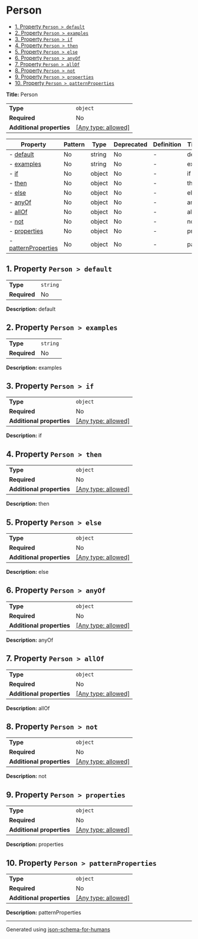 # Person

- [1. Property `Person > default`](#default-61756c74)
- [2. Property `Person > examples`](#examples-706c6573)
- [3. Property `Person > if`](#if-6966)
- [4. Property `Person > then`](#then-7468656e)
- [5. Property `Person > else`](#else-656c7365)
- [6. Property `Person > anyOf`](#anyOf-6e794f66)
- [7. Property `Person > allOf`](#allOf-6c6c4f66)
- [8. Property `Person > not`](#not-6e6f74)
- [9. Property `Person > properties`](#properties-74696573)
- [10. Property `Person > patternProperties`](#patternProperties-74696573)

**Title:** Person

|                           |                                                                           |
| ------------------------- | ------------------------------------------------------------------------- |
| **Type**                  | `object`                                                                  |
| **Required**              | No                                                                        |
| **Additional properties** | [[Any type: allowed]](# "Additional Properties of any type are allowed.") |

| Property                                            | Pattern | Type   | Deprecated | Definition | Title/Description |
| --------------------------------------------------- | ------- | ------ | ---------- | ---------- | ----------------- |
| - [default](#default-61756c74 )                     | No      | string | No         | -          | default           |
| - [examples](#examples-706c6573 )                   | No      | string | No         | -          | examples          |
| - [if](#if-6966 )                                   | No      | object | No         | -          | if                |
| - [then](#then-7468656e )                           | No      | object | No         | -          | then              |
| - [else](#else-656c7365 )                           | No      | object | No         | -          | else              |
| - [anyOf](#anyOf-6e794f66 )                         | No      | object | No         | -          | anyOf             |
| - [allOf](#allOf-6c6c4f66 )                         | No      | object | No         | -          | allOf             |
| - [not](#not-6e6f74 )                               | No      | object | No         | -          | not               |
| - [properties](#properties-74696573 )               | No      | object | No         | -          | properties        |
| - [patternProperties](#patternProperties-74696573 ) | No      | object | No         | -          | patternProperties |

## <a name="default-61756c74"></a>1. Property `Person > default`

|              |          |
| ------------ | -------- |
| **Type**     | `string` |
| **Required** | No       |

**Description:** default

## <a name="examples-706c6573"></a>2. Property `Person > examples`

|              |          |
| ------------ | -------- |
| **Type**     | `string` |
| **Required** | No       |

**Description:** examples

## <a name="if-6966"></a>3. Property `Person > if`

|                           |                                                                           |
| ------------------------- | ------------------------------------------------------------------------- |
| **Type**                  | `object`                                                                  |
| **Required**              | No                                                                        |
| **Additional properties** | [[Any type: allowed]](# "Additional Properties of any type are allowed.") |

**Description:** if

## <a name="then-7468656e"></a>4. Property `Person > then`

|                           |                                                                           |
| ------------------------- | ------------------------------------------------------------------------- |
| **Type**                  | `object`                                                                  |
| **Required**              | No                                                                        |
| **Additional properties** | [[Any type: allowed]](# "Additional Properties of any type are allowed.") |

**Description:** then

## <a name="else-656c7365"></a>5. Property `Person > else`

|                           |                                                                           |
| ------------------------- | ------------------------------------------------------------------------- |
| **Type**                  | `object`                                                                  |
| **Required**              | No                                                                        |
| **Additional properties** | [[Any type: allowed]](# "Additional Properties of any type are allowed.") |

**Description:** else

## <a name="anyOf-6e794f66"></a>6. Property `Person > anyOf`

|                           |                                                                           |
| ------------------------- | ------------------------------------------------------------------------- |
| **Type**                  | `object`                                                                  |
| **Required**              | No                                                                        |
| **Additional properties** | [[Any type: allowed]](# "Additional Properties of any type are allowed.") |

**Description:** anyOf

## <a name="allOf-6c6c4f66"></a>7. Property `Person > allOf`

|                           |                                                                           |
| ------------------------- | ------------------------------------------------------------------------- |
| **Type**                  | `object`                                                                  |
| **Required**              | No                                                                        |
| **Additional properties** | [[Any type: allowed]](# "Additional Properties of any type are allowed.") |

**Description:** allOf

## <a name="not-6e6f74"></a>8. Property `Person > not`

|                           |                                                                           |
| ------------------------- | ------------------------------------------------------------------------- |
| **Type**                  | `object`                                                                  |
| **Required**              | No                                                                        |
| **Additional properties** | [[Any type: allowed]](# "Additional Properties of any type are allowed.") |

**Description:** not

## <a name="properties-74696573"></a>9. Property `Person > properties`

|                           |                                                                           |
| ------------------------- | ------------------------------------------------------------------------- |
| **Type**                  | `object`                                                                  |
| **Required**              | No                                                                        |
| **Additional properties** | [[Any type: allowed]](# "Additional Properties of any type are allowed.") |

**Description:** properties

## <a name="patternProperties-74696573"></a>10. Property `Person > patternProperties`

|                           |                                                                           |
| ------------------------- | ------------------------------------------------------------------------- |
| **Type**                  | `object`                                                                  |
| **Required**              | No                                                                        |
| **Additional properties** | [[Any type: allowed]](# "Additional Properties of any type are allowed.") |

**Description:** patternProperties

----------------------------------------------------------------------------------------------------------------------------
Generated using [json-schema-for-humans](https://github.com/coveooss/json-schema-for-humans)
